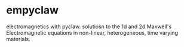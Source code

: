 empyclaw
========

electromagnetics with pyclaw. solutiosn to the 1d and 2d Maxwell's Electromagnetic equations in non-linear, 
heterogeneous, time varying materials.
